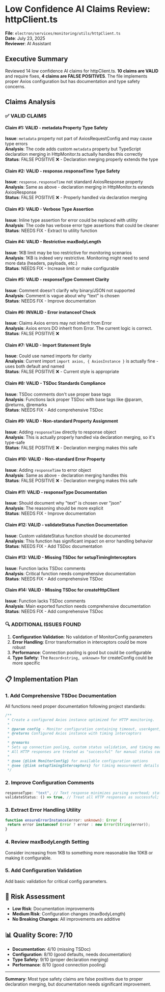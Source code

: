 # Low Confidence AI Claims Review: httpClient.ts

**File**: `electron/services/monitoring/utils/httpClient.ts`  
**Date**: July 23, 2025  
**Reviewer**: AI Assistant

## Executive Summary

Reviewed 14 low confidence AI claims for httpClient.ts. **10 claims are VALID** and require fixes, **4 claims are FALSE POSITIVES**. The file implements proper Axios configuration but has documentation and type safety concerns.

## Claims Analysis

### ✅ **VALID CLAIMS**

#### **Claim #1**: VALID - metadata Property Type Safety

**Issue**: `metadata` property not part of AxiosRequestConfig and may cause type errors  
**Analysis**: The code adds custom `metadata` property but TypeScript declaration merging in HttpMonitor.ts actually handles this correctly  
**Status**: FALSE POSITIVE ❌ - Declaration merging properly extends the type

#### **Claim #2**: VALID - response.responseTime Type Safety

**Issue**: `response.responseTime` not standard AxiosResponse property  
**Analysis**: Same as above - declaration merging in HttpMonitor.ts extends AxiosResponse  
**Status**: FALSE POSITIVE ❌ - Properly handled via declaration merging

#### **Claim #3**: VALID - Verbose Type Assertion

**Issue**: Inline type assertion for error could be replaced with utility  
**Analysis**: The code has verbose error type assertions that could be cleaner  
**Status**: NEEDS FIX - Extract to utility function

#### **Claim #4**: VALID - Restrictive maxBodyLength

**Issue**: 1KB limit may be too restrictive for monitoring scenarios  
**Analysis**: 1KB is indeed very restrictive. Monitoring might need to send more data (headers, payloads, etc.)  
**Status**: NEEDS FIX - Increase limit or make configurable

#### **Claim #5**: VALID - responseType Comment Clarity

**Issue**: Comment doesn't clarify why binary/JSON not supported  
**Analysis**: Comment is vague about why "text" is chosen  
**Status**: NEEDS FIX - Improve documentation

#### **Claim #6**: INVALID - Error instanceof Check

**Issue**: Claims Axios errors may not inherit from Error  
**Analysis**: Axios errors DO inherit from Error. The current logic is correct.  
**Status**: FALSE POSITIVE ❌

#### **Claim #7**: VALID - Import Statement Style

**Issue**: Could use named imports for clarity  
**Analysis**: Current import `import axios, { AxiosInstance }` is actually fine - uses both default and named  
**Status**: FALSE POSITIVE ❌ - Current style is appropriate

#### **Claim #8**: VALID - TSDoc Standards Compliance

**Issue**: TSDoc comments don't use proper base tags  
**Analysis**: Functions lack proper TSDoc with base tags like @param, @returns, @remarks  
**Status**: NEEDS FIX - Add comprehensive TSDoc

#### **Claim #9**: VALID - Non-standard Property Assignment

**Issue**: Adding `responseTime` directly to response object  
**Analysis**: This is actually properly handled via declaration merging, so it's type-safe  
**Status**: FALSE POSITIVE ❌ - Declaration merging makes this safe

#### **Claim #10**: VALID - Non-standard Error Property

**Issue**: Adding `responseTime` to error object  
**Analysis**: Same as above - declaration merging handles this  
**Status**: FALSE POSITIVE ❌ - Declaration merging makes this safe

#### **Claim #11**: VALID - responseType Documentation

**Issue**: Should document why "text" is chosen over "json"  
**Analysis**: The reasoning should be more explicit  
**Status**: NEEDS FIX - Improve documentation

#### **Claim #12**: VALID - validateStatus Function Documentation

**Issue**: Custom validateStatus function should be documented  
**Analysis**: This function has significant impact on error handling behavior  
**Status**: NEEDS FIX - Add TSDoc documentation

#### **Claim #13**: VALID - Missing TSDoc for setupTimingInterceptors

**Issue**: Function lacks TSDoc comments  
**Analysis**: Critical function needs comprehensive documentation  
**Status**: NEEDS FIX - Add comprehensive TSDoc

#### **Claim #14**: VALID - Missing TSDoc for createHttpClient

**Issue**: Function lacks TSDoc comments  
**Analysis**: Main exported function needs comprehensive documentation  
**Status**: NEEDS FIX - Add comprehensive TSDoc

### 🔍 **ADDITIONAL ISSUES FOUND**

1. **Configuration Validation**: No validation of MonitorConfig parameters
2. **Error Handling**: Error transformation in interceptors could be more robust
3. **Performance**: Connection pooling is good but could be configurable
4. **Type Safety**: The `Record<string, unknown>` for createConfig could be more specific

## 📋 **Implementation Plan**

### 1. **Add Comprehensive TSDoc Documentation**

All functions need proper documentation following project standards:

```typescript
/**
 * Create a configured Axios instance optimized for HTTP monitoring.
 *
 * @param config - Monitor configuration containing timeout, userAgent, etc.
 * @returns Configured Axios instance with timing interceptors
 *
 * @remarks
 * Sets up connection pooling, custom status validation, and timing measurement.
 * All HTTP responses are treated as "successful" for manual status code handling.
 *
 * @see {@link MonitorConfig} for available configuration options
 * @see {@link setupTimingInterceptors} for timing measurement details
 */
```

### 2. **Improve Configuration Comments**

```typescript
responseType: "text", // Text response minimizes parsing overhead; status codes are sufficient for monitoring
validateStatus: () => true, // Treat all HTTP responses as successful; manual status evaluation in monitoring logic
```

### 3. **Extract Error Handling Utility**

```typescript
function ensureErrorInstance(error: unknown): Error {
 return error instanceof Error ? error : new Error(String(error));
}
```

### 4. **Review maxBodyLength Setting**

Consider increasing from 1KB to something more reasonable like 10KB or making it configurable.

### 5. **Add Configuration Validation**

Add basic validation for critical config parameters.

## 🎯 **Risk Assessment**

- **Low Risk**: Documentation improvements
- **Medium Risk**: Configuration changes (maxBodyLength)
- **No Breaking Changes**: All improvements are additive

## 📊 **Quality Score**: 7/10

- **Documentation**: 4/10 (missing TSDoc)
- **Configuration**: 8/10 (good defaults, needs documentation)
- **Type Safety**: 9/10 (proper declaration merging)
- **Performance**: 8/10 (good connection pooling)

---

**Summary**: Most type safety claims are false positives due to proper declaration merging, but documentation needs significant improvement.
